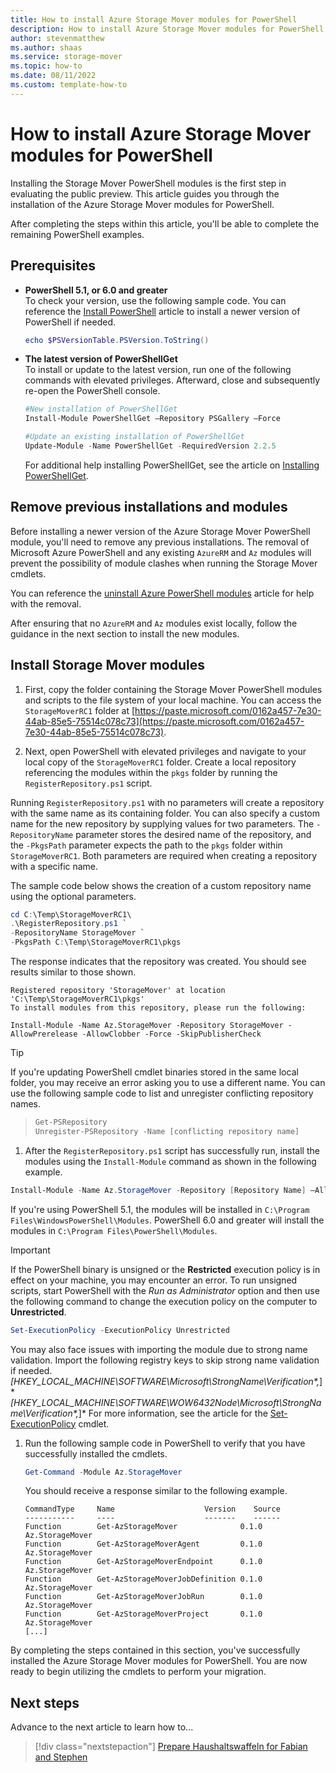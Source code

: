 ```yaml
---
title: How to install Azure Storage Mover modules for PowerShell
description: How to install Azure Storage Mover modules for PowerShell #Required; article description that is displayed in search results. 
author: stevenmatthew
ms.author: shaas
ms.service: storage-mover
ms.topic: how-to
ms.date: 08/11/2022
ms.custom: template-how-to
---
```


# How to install Azure Storage Mover modules for PowerShell

Installing the Storage Mover PowerShell modules is the first step in evaluating the public preview. This article guides you through the installation of the Azure Storage Mover modules for PowerShell.

After completing the steps within this article, you'll be able to complete the remaining PowerShell examples.

## Prerequisites

- **PowerShell 5.1, or 6.0 and greater**<br />
  To check your version, use the following sample code. You can reference the [Install PowerShell](/powershell/scripting/install/installing-powershell) article to install a newer version of PowerShell if needed.

  ```powershell
  echo $PSVersionTable.PSVersion.ToString()
  ```

- **The latest version of PowerShellGet**<br />
  To install or update to the latest version, run one of the following commands with elevated privileges. Afterward, close and subsequently re-open the PowerShell console.

  ```powershell
  #New installation of PowerShellGet
  Install-Module PowerShellGet –Repository PSGallery –Force

  #Update an existing installation of PowerShellGet
  Update-Module -Name PowerShellGet -RequiredVersion 2.2.5
  ```

  For additional help installing PowerShellGet, see the article on [Installing PowerShellGet](/powershell/scripting/gallery/installing-psget).

  <!-- ####NOTE####   I don't want to keep updating the version number above - how  can this be done better? -->

## Remove previous installations and modules

Before installing a newer version of the Azure Storage Mover PowerShell module, you'll need to remove any previous installations. The removal of Microsoft Azure PowerShell and any existing `AzureRM` and `Az` modules will prevent the possibility of module clashes when running the Storage Mover cmdlets.

You can reference the [uninstall Azure PowerShell modules](/powershell/azure/uninstall-az-ps) article for help with the removal.

After ensuring that no `AzureRM` and `Az` modules exist locally, follow the guidance in the next section to install the new modules.

## Install Storage Mover modules

1. First, copy the folder containing the Storage Mover PowerShell modules and scripts to the file system of your local machine. You can access the `StorageMoverRC1` folder at [https://paste.microsoft.com/0162a457-7e30-44ab-85e5-75514c078c73](https://paste.microsoft.com/0162a457-7e30-44ab-85e5-75514c078c73).

1. Next, open PowerShell with elevated privileges and navigate to your local copy of the `StorageMoverRC1` folder. Create a local repository referencing the modules within the `pkgs` folder by running the `RegisterRepository.ps1` script.

  Running `RegisterRepository.ps1` with no parameters will create a repository with the same name as its containing folder. You can also specify a custom name for the new repository by supplying values for two parameters. The `-RepositoryName` parameter stores the desired name of the repository, and the `-PkgsPath` parameter expects the path to the `pkgs` folder within `StorageMoverRC1`. Both parameters are required when creating a repository with a specific name.

  The sample code below shows the creation of a custom repository name using the optional parameters.
  
  ```PowerShell
  cd C:\Temp\StorageMoverRC1\
  .\RegisterRepository.ps1 `
  -RepositoryName StorageMover `
  -PkgsPath C:\Temp\StorageMoverRC1\pkgs                                                                                               
  ```

  The response indicates that the repository was created. You should see results similar to those shown.

  ```Response
  Registered repository 'StorageMover' at location 'C:\Temp\StorageMoverRC1\pkgs'
  To install modules from this repository, please run the following:
  
  Install-Module -Name Az.StorageMover -Repository StorageMover -AllowPrerelease -AllowClobber -Force -SkipPublisherCheck
  ```

  > [!TIP]
  > If you're updating PowerShell cmdlet binaries stored in the same local folder, you may receive an error asking you to use a different name. You can use the following sample code to list and unregister conflicting repository names.

  >    ```powershell
  >    Get-PSRepository
  >    Unregister-PSRepository -Name [conflicting repository name]
  >   ```

1. After the `RegisterRepository.ps1` script has successfully run, install the modules using the `Install-Module` command as shown in the following example.

  ```powershell
  Install-Module -Name Az.StorageMover -Repository [Repository Name] –AllowPrerelease –AllowClobber –Force
  ```

  If you're using PowerShell 5.1, the modules will be installed in `C:\Program Files\WindowsPowerShell\Modules`. PowerShell 6.0 and greater will install the modules in `C:\Program Files\PowerShell\Modules`.

  > [!IMPORTANT]
  > If the PowerShell binary is unsigned or the **Restricted** execution policy is in effect on your machine, you may encounter an error. To run unsigned scripts, start PowerShell with the *Run as Administrator* option and then use the following command to change the execution policy on the computer to **Unrestricted**.
  > ```powershell
  > Set-ExecutionPolicy -ExecutionPolicy Unrestricted
  > ```
  >
  > You may also face issues with importing the module due to strong name validation. Import the following registry keys to skip strong name validation if needed.
  > *[HKEY_LOCAL_MACHINE\SOFTWARE\Microsoft\StrongName\Verification\*,*]*
  > *[HKEY_LOCAL_MACHINE\SOFTWARE\WOW6432Node\Microsoft\StrongName\Verification\*,*]*
  > For more information, see the article for the [Set-ExecutionPolicy](/powershell/module/microsoft.powershell.security/set-executionpolicy) cmdlet.

1. Run the following sample code in PowerShell to verify that you have successfully installed the cmdlets.

    ```powershell
    Get-Command -Module Az.StorageMover
    ```

    You should receive a response similar to the following example.

    ```Response
    CommandType     Name                    Version    Source
    -----------     ----                    -------    ------
    Function        Get-AzStorageMover              0.1.0      Az.StorageMover
    Function        Get-AzStorageMoverAgent         0.1.0      Az.StorageMover
    Function        Get-AzStorageMoverEndpoint      0.1.0      Az.StorageMover
    Function        Get-AzStorageMoverJobDefinition 0.1.0      Az.StorageMover
    Function        Get-AzStorageMoverJobRun        0.1.0      Az.StorageMover
    Function        Get-AzStorageMoverProject       0.1.0      Az.StorageMover
    [...]
    ```

By completing the steps contained in this section, you've successfully installed the Azure Storage Mover modules for PowerShell. You are now ready to begin utilizing the cmdlets to perform your migration.

## Next steps

Advance to the next article to learn how to...
> [!div class="nextstepaction"]
> [Prepare Haushaltswaffeln for Fabian and Stephen](service-overview.md)
